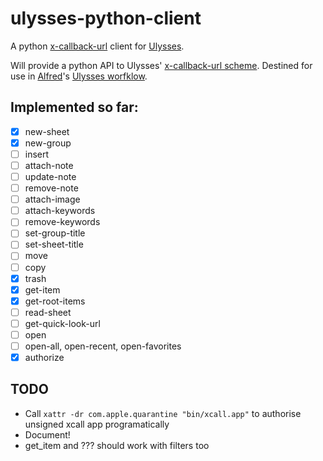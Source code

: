 # ulysses-python-client
A python [x-callback-url](http://x-callback-url.com) client for [Ulysses](https://ulyssesapp.com).

Will provide a python API to Ulysses' [x-callback-url scheme](https://ulyssesapp.com/kb/x-callback-url/). Destined for use in [Alfred](https://www.alfredapp.com)'s [Ulysses worfklow](https://github.com/robwalton/alfred-ulysses-workflow).

## Implemented so far:

- [x]  new-sheet
- [x]  new-group
- [ ]  insert
- [ ]  attach-note
- [ ]  update-note
- [ ]  remove-note
- [ ]  attach-image
- [ ]  attach-keywords
- [ ]  remove-keywords
- [ ]  set-group-title
- [ ]  set-sheet-title
- [ ]  move
- [ ]  copy
- [x]  trash
- [x]  get-item
- [x]  get-root-items
- [ ]  read-sheet
- [ ]  get-quick-look-url
- [ ]  open
- [ ]  open-all, open-recent, open-favorites
- [x]  authorize

## TODO
- Call `xattr -dr com.apple.quarantine "bin/xcall.app"` to authorise unsigned xcall app programatically
- Document!
- get_item and ??? should work with filters too
